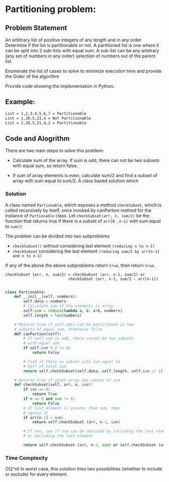# Partitioning problem:

## Problem Statement

An arbitrary list of positive integers of any length and in any order
Determine if the list is partitionable or not. A partitioned list is one where it can be split into 2 sub-lists with equal sum. A sub-list can be any arbitrary (any set of numbers in any order) selection of numbers out of the parent list.

Enumerate the list of cases to solve to minimize execution time and provide the Order of the algorithm

Provide code showing the implementation in Python.

## Example:

```bash
List = 1,2,3,4,5,6,7 = Partitionable 
List = 1,10,5,21,4 = Not Partitionable
List = 1,10,5,21,4,1 = Partitionable
```


## Code and Alogrithm
There are two main steps to solve this problem:

- Calculate sum of the array. If sum is odd, there can not be two subsets with equal sum, so return false.

- If sum of array elements is even, calculate sum/2 and find a subset of array with sum equal to sum/2.
A class based solution which 

### Solution
  A class named `Partionable`, which exposes a method `checkSubset`, which is called recursively by itself, once invoked by canPartion method for the instance of `Partionable` class.
  Let `checkSubset(arr, n, sum/2)` be the function that returns true if 
        there is a subset of `arr[0..n-1]` with sum equal to `sum/2`

The problem can be divided into two subproblems
- `checkSubset()` without considering last element 
    `(reducing n to n-1)`
- `checkSubset` considering the last element 
    `(reducing sum/2 by arr[n-1] and n to n-1)`

If any of the above the above subproblems return `true`, then return `true`. 

```
checkSubset (arr, n, sum/2) = checkSubset (arr, n-1, sum/2) or
                            checkSubset (arr, n-1, sum/2 - arr[n-1])
```
```py

class Partionable:
    def __init__(self, numbers):
        self.data = numbers
        # Calculate sum of the elements in array
        self.sum = reduce(lambda a, b: a+b, numbers)
        self.length = len(numbers)

    # Returns true if self.data can be partitioned in two
    # subsets of equal sum, otherwise false
    def canPartion(self):
        # If self.sum is odd, there cannot be two subsets
        # with equal sum
        if self.sum % 2 != 0:
            return False

        # Find if there is subset with sum equal to
        # half of total sum
        return self.checkSubset(self.data, self.length, self.sum // 2)

    # Returns true if given array has subset of sum
    def checkSubset(self, arr, n, sum):
        if sum == 0:
            return True
        if n == 0 and sum != 0:
            return False
        # If last element is greater than sum, then
        # ignore it
        if arr[n-1] > sum:
            return self.checkSubset (arr, n-1, sum)

        # If not, see if sum can be obtained by including the last element
        # or excluding the last element

        return self.checkSubset (arr, n-1, sum) or self.checkSubset (arr, n-1, sum-arr[n-1])

```

### Time Complexity
O(2^n) In worst case, this solution tries two possibilities (whether to include or exclude) for every element.